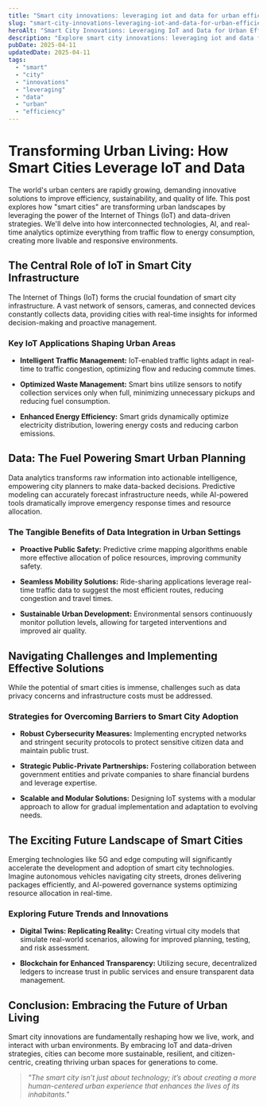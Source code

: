 ```yaml
---
title: "Smart city innovations: leveraging iot and data for urban efficiency"
slug: "smart-city-innovations-leveraging-iot-and-data-for-urban-efficiency"
heroAlt: "Smart City Innovations: Leveraging IoT and Data for Urban Efficiency visual cover image"
description: "Explore smart city innovations: leveraging iot and data for urban efficiency in this detailed guide, offering insights, strategies, and practical tips to enhance your understanding and application of the topic."
pubDate: 2025-04-11
updatedDate: 2025-04-11
tags:
  - "smart"
  - "city"
  - "innovations"
  - "leveraging"
  - "data"
  - "urban"
  - "efficiency"
---
```

# Transforming Urban Living: How Smart Cities Leverage IoT and Data

The world's urban centers are rapidly growing, demanding innovative solutions to improve efficiency, sustainability, and quality of life. This post explores how "smart cities" are transforming urban landscapes by leveraging the power of the Internet of Things (IoT) and data-driven strategies. We'll delve into how interconnected technologies, AI, and real-time analytics optimize everything from traffic flow to energy consumption, creating more livable and responsive environments.

## The Central Role of IoT in Smart City Infrastructure

The Internet of Things (IoT) forms the crucial foundation of smart city infrastructure. A vast network of sensors, cameras, and connected devices constantly collects data, providing cities with real-time insights for informed decision-making and proactive management.

### Key IoT Applications Shaping Urban Areas

*   **Intelligent Traffic Management:** IoT-enabled traffic lights adapt in real-time to traffic congestion, optimizing flow and reducing commute times.

*   **Optimized Waste Management:** Smart bins utilize sensors to notify collection services only when full, minimizing unnecessary pickups and reducing fuel consumption.

*   **Enhanced Energy Efficiency:** Smart grids dynamically optimize electricity distribution, lowering energy costs and reducing carbon emissions.

## Data: The Fuel Powering Smart Urban Planning

Data analytics transforms raw information into actionable intelligence, empowering city planners to make data-backed decisions. Predictive modeling can accurately forecast infrastructure needs, while AI-powered tools dramatically improve emergency response times and resource allocation.

### The Tangible Benefits of Data Integration in Urban Settings

*   **Proactive Public Safety:** Predictive crime mapping algorithms enable more effective allocation of police resources, improving community safety.

*   **Seamless Mobility Solutions:** Ride-sharing applications leverage real-time traffic data to suggest the most efficient routes, reducing congestion and travel times.

*   **Sustainable Urban Development:** Environmental sensors continuously monitor pollution levels, allowing for targeted interventions and improved air quality.

## Navigating Challenges and Implementing Effective Solutions

While the potential of smart cities is immense, challenges such as data privacy concerns and infrastructure costs must be addressed.

### Strategies for Overcoming Barriers to Smart City Adoption

*   **Robust Cybersecurity Measures:** Implementing encrypted networks and stringent security protocols to protect sensitive citizen data and maintain public trust.

*   **Strategic Public-Private Partnerships:** Fostering collaboration between government entities and private companies to share financial burdens and leverage expertise.

*   **Scalable and Modular Solutions:** Designing IoT systems with a modular approach to allow for gradual implementation and adaptation to evolving needs.

## The Exciting Future Landscape of Smart Cities

Emerging technologies like 5G and edge computing will significantly accelerate the development and adoption of smart city technologies. Imagine autonomous vehicles navigating city streets, drones delivering packages efficiently, and AI-powered governance systems optimizing resource allocation in real-time.

### Exploring Future Trends and Innovations

*   **Digital Twins: Replicating Reality:** Creating virtual city models that simulate real-world scenarios, allowing for improved planning, testing, and risk assessment.

*   **Blockchain for Enhanced Transparency:** Utilizing secure, decentralized ledgers to increase trust in public services and ensure transparent data management.

## Conclusion: Embracing the Future of Urban Living

Smart city innovations are fundamentally reshaping how we live, work, and interact with urban environments. By embracing IoT and data-driven strategies, cities can become more sustainable, resilient, and citizen-centric, creating thriving urban spaces for generations to come.

> *"The smart city isn’t just about technology; it’s about creating a more human-centered urban experience that enhances the lives of its inhabitants."*